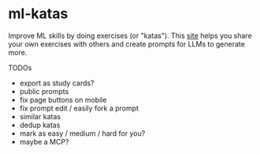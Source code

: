 # ml-katas

Improve ML skills by doing exercises (or "katas"). This [site](https://mlkatas.com) helps you share your own exercises with others and create prompts for LLMs to generate more.

TODOs
- export as study cards?
- public prompts
- fix page buttons on mobile
- fix prompt edit / easily fork a prompt
- similar katas
- dedup katas
- mark as easy / medium / hard for you?
- maybe a MCP?
